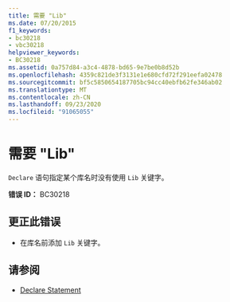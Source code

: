 ```yaml
---
title: 需要 "Lib"
ms.date: 07/20/2015
f1_keywords:
- bc30218
- vbc30218
helpviewer_keywords:
- BC30218
ms.assetid: 0a757d84-a3c4-4878-bd65-9e7be0b8d52b
ms.openlocfilehash: 4359c821de3f3131e1e680cfd72f291eefa02478
ms.sourcegitcommit: bf5c5850654187705bc94cc40ebfb62fe346ab02
ms.translationtype: MT
ms.contentlocale: zh-CN
ms.lasthandoff: 09/23/2020
ms.locfileid: "91065055"
---
```

# <a name="lib-expected"></a>需要 "Lib"

`Declare` 语句指定某个库名时没有使用 `Lib` 关键字。  
  
 **错误 ID：** BC30218  
  
## <a name="to-correct-this-error"></a>更正此错误  
  
- 在库名前添加 `Lib` 关键字。  
  
## <a name="see-also"></a>请参阅

- [Declare Statement](../language-reference/statements/declare-statement.md)
